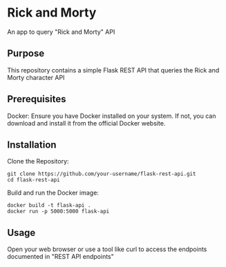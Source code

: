 # Rick and Morty

An app to query "Rick and Morty" API

## Purpose
This repository contains a simple Flask REST API that queries the Rick and Morty character API

## Prerequisites

Docker: Ensure you have Docker installed on your system. If not, you can download and install it from the official Docker website.


## Installation
Clone the Repository:
```
git clone https://github.com/your-username/flask-rest-api.git
cd flask-rest-api
```

Build and run the Docker image:
```
docker build -t flask-api .
docker run -p 5000:5000 flask-api
```

## Usage
Open your web browser or use a tool like curl to access the endpoints documented in "REST API endpoints"

